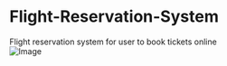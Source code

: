 # Flight-Reservation-System
Flight reservation system for user to book tickets online   
![Image](https://github.com/user-attachments/assets/e8d97f90-2a90-4655-99eb-8e39148557bc)
